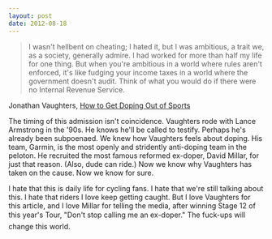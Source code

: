 ```yaml
---
layout: post
date: 2012-08-18
---
```


>I wasn't hellbent on cheating; I hated it, but I was ambitious, a trait we, as a society, generally admire. I had worked for more than half my life for one thing. But when you're ambitious in a world where rules aren't enforced, it's like fudging your income taxes in a world where the government doesn't audit. Think of what you would do if there were no Internal Revenue Service.

Jonathan Vaughters, [How to Get Doping Out of Sports](https://www.nytimes.com/2012/08/12/opinion/sunday/how-to-get-doping-out-of-sports.html)

The timing of this admission isn't coincidence. Vaughters rode with Lance Armstrong in the '90s. He knows he'll be called to testify. Perhaps he's already been subpoenaed. We knew how Vaughters feels about doping. His team, Garmin, is the most openly and stridently anti-doping team in the peloton. He recruited the most famous reformed ex-doper, David Millar, for just that reason. (Also, dude can ride.) Now we know why Vaughters has taken on the cause. Now we know for sure. 

I hate that this is daily life for cycling fans. I hate that we're still talking about this. I hate that riders I love keep getting caught. But I love Vaughters for this article, and I love Millar for telling the media, after winning Stage 12 of this year's Tour, "Don't stop calling me an ex-doper." The fuck-ups will change this world. 
